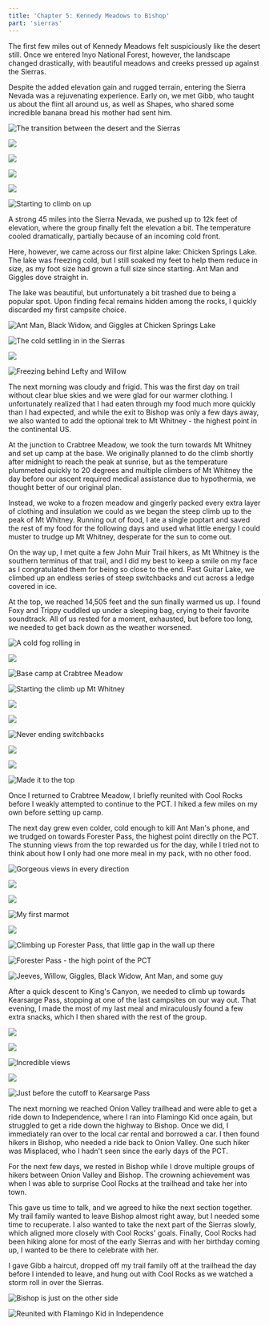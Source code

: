 ```yaml
---
title: 'Chapter 5: Kennedy Meadows to Bishop'
part: 'sierras'
---
```


<script lang="ts">
import Images from '$lib/components/Images.svelte';
</script>

The first few miles out of Kennedy Meadows felt suspiciously like the desert still. Once we entered Inyo National
Forest, however, the landscape changed drastically, with beautiful meadows and creeks pressed up against the Sierras.

Despite the added elevation gain and rugged terrain, entering the Sierra Nevada was a rejuvenating experience. Early on,
we met Gibb, who taught us about the flint all around us, as well as Shapes, who shared some incredible banana bread his
mother had sent him.

![The transition between the desert and the Sierras](https://cdn.jeeveshikedthepct.com/images/edc9c735-f562-4209-c3e6-4367710aae00.jpeg)

![](https://cdn.jeeveshikedthepct.com/images/debeaef6-c8d9-4980-33fc-72b386ff3300.jpeg)

![](https://cdn.jeeveshikedthepct.com/images/01ec1b05-1780-401e-e730-c4282f6f9700.jpeg)

![](https://cdn.jeeveshikedthepct.com/images/589ba55c-d1f5-4fe2-337b-7c5e7c24f800.jpeg)

![](https://cdn.jeeveshikedthepct.com/images/f876dabe-689d-4092-f81a-de4cfc9a5d00.jpeg)

![Starting to climb on up](https://cdn.jeeveshikedthepct.com/images/5df33b79-1afd-472b-65bb-e40315c44300.jpeg)

A strong 45 miles into the Sierra Nevada, we pushed up to 12k feet of elevation, where the group finally felt the
elevation a bit. The temperature cooled dramatically, partially because of an incoming cold front.

Here, however, we came across our first alpine lake: Chicken Springs Lake. The lake was freezing cold, but I still
soaked my feet to help them reduce in size, as my foot size had grown a full size since starting. Ant Man and Giggles
dove straight in.

The lake was beautiful, but unfortunately a bit trashed due to being a popular spot. Upon finding fecal remains hidden
among the rocks, I quickly discarded my first campsite choice.

![Ant Man, Black Widow, and Giggles at Chicken Springs Lake](https://cdn.jeeveshikedthepct.com/images/2b07ca64-10d7-4db7-f17b-d0355f9f9b00.jpeg)

![The cold settling in in the Sierras](https://cdn.jeeveshikedthepct.com/images/d0203d17-3c83-4ea4-0723-cfdbf3279400.jpeg)

![](https://cdn.jeeveshikedthepct.com/images/6cb33224-a5e4-4a09-9f78-71280bdda700.jpeg)

![Freezing behind Lefty and Willow](https://cdn.jeeveshikedthepct.com/images/8e0cd70f-db85-4e85-94cf-8f0297e61000.jpeg)

The next morning was cloudy and frigid. This was the first day on trail without clear blue skies and we were glad for
our warmer clothing. I unfortunately realized that I had eaten through my food much more quickly than I had expected,
and while the exit to Bishop was only a few days away, we also wanted to add the optional trek to Mt Whitney - the
highest point in the continental US.

At the junction to Crabtree Meadow, we took the turn towards Mt Whitney and set up camp at the base. We originally
planned to do the climb shortly after midnight to reach the peak at sunrise, but as the temperature plummeted quickly to
20 degrees and multiple climbers of Mt Whitney the day before our ascent required medical assistance due to hypothermia,
we thought better of our original plan.

Instead, we woke to a frozen meadow and gingerly packed every extra layer of clothing and insulation we could as we
began the steep climb up to the peak of Mt Whitney. Running out of food, I ate a single poptart and saved the rest of my
food for the following days and used what little energy I could muster to trudge up Mt Whitney, desperate for the sun to
come out.

On the way up, I met quite a few John Muir Trail hikers, as Mt Whitney is the southern terminus of that trail, and I did
my best to keep a smile on my face as I congratulated them for being so close to the end. Past Guitar Lake, we climbed
up an endless series of steep switchbacks and cut across a ledge covered in ice.

At the top, we reached 14,505 feet and the sun finally warmed us up. I found Foxy and Trippy cuddled up under a sleeping
bag, crying to their favorite soundtrack. All of us rested for a moment, exhausted, but before too long, we needed to
get back down as the weather worsened.

![A cold fog rolling in](https://cdn.jeeveshikedthepct.com/images/b31e3524-85a4-432c-c588-24748b009f00.jpeg)

![](https://cdn.jeeveshikedthepct.com/images/02099ec2-f4a4-44db-84d0-93f21fd59800.jpeg)

![Base camp at Crabtree Meadow](https://cdn.jeeveshikedthepct.com/images/566b080c-aca1-4f48-5f4d-ee6102923400.jpeg)

![Starting the climb up Mt Whitney](https://cdn.jeeveshikedthepct.com/images/0d7f53b1-b4d0-4dae-88ff-82b9f3238500.jpeg)

![](https://cdn.jeeveshikedthepct.com/images/a00a105e-bc41-4bb0-c552-98713bd23500.jpeg)

![](https://cdn.jeeveshikedthepct.com/images/efd4561a-cd76-48a1-3398-f4f0b914ea00.jpeg)

![Never ending switchbacks](https://cdn.jeeveshikedthepct.com/images/3fcbd2a3-6073-41dc-4102-0d36ee429400.jpeg)

![](https://cdn.jeeveshikedthepct.com/images/3781eb2c-61d6-484f-f8e1-34ef30553500.jpeg)

![](https://cdn.jeeveshikedthepct.com/images/a6d7c4dc-16e4-4129-d574-2ccfdb5a2a00.jpeg)

![Made it to the top](https://cdn.jeeveshikedthepct.com/images/d7da3dc6-5b96-481f-a10f-cd7de7a37600.jpeg)

Once I returned to Crabtree Meadow, I briefly reunited with Cool Rocks before I weakly attempted to continue to the PCT.
I hiked a few miles on my own before setting up camp.

The next day grew even colder, cold enough to kill Ant Man's phone, and we trudged on towards Forester Pass, the highest
point directly on the PCT. The stunning views from the top rewarded us for the day, while I tried not to think about how
I only had one more meal in my pack, with no other food.

![Gorgeous views in every direction](https://cdn.jeeveshikedthepct.com/images/3b814eb1-1cca-4018-9c60-3cf023f06a00.jpeg)

![](https://cdn.jeeveshikedthepct.com/images/981829ef-2dae-4df5-e289-9e1ff0082300.jpeg)

![](https://cdn.jeeveshikedthepct.com/images/2b8b6c1f-1fa4-4319-ad27-f1023524ad00.jpeg)

![My first marmot](https://cdn.jeeveshikedthepct.com/images/76e49250-ed50-4034-426d-660a2a814100.jpeg)

![](https://cdn.jeeveshikedthepct.com/images/a4d2d6ca-d453-4a57-bda6-60ab85b27e00.jpeg)

![Climbing up Forester Pass, that little gap in the wall up there](https://cdn.jeeveshikedthepct.com/images/c2b10a42-1023-48e5-ddc7-ff10e4cf6900.jpeg)

![Forester Pass - the high point of the PCT](https://cdn.jeeveshikedthepct.com/images/11a46f44-277d-4be7-8752-363dd99bca00.jpeg)

![Jeeves, Willow, Giggles, Black Widow, Ant Man, and some guy](https://cdn.jeeveshikedthepct.com/images/086c69f2-80d3-4ca8-89da-ca399fb45600.jpeg)

After a quick descent to King's Canyon, we needed to climb up towards Kearsarge Pass, stopping at one of the last
campsites on our way out. That evening, I made the most of my last meal and miraculously found a few extra snacks, which
I then shared with the rest of the group.

![](https://cdn.jeeveshikedthepct.com/images/19e83b9a-fe9a-4a0f-d6b6-d56aca8a8000.jpeg)

![](https://cdn.jeeveshikedthepct.com/images/b4c7adde-20c6-4b2f-fdf9-3c37ba344f00.jpeg)

![Incredible views](https://cdn.jeeveshikedthepct.com/images/67d77c05-6d7d-4e30-744f-f328d6c97600.jpeg)

![](https://cdn.jeeveshikedthepct.com/images/11990821-ccd7-4440-91ea-476c782e4d00.jpeg)

![Just before the cutoff to Kearsarge Pass](https://cdn.jeeveshikedthepct.com/images/02da0690-2f4d-4bc9-38ec-e80aa228d900.jpeg)

The next morning we reached Onion Valley trailhead and were able to get a ride down to Independence, where I ran into
Flamingo Kid once again, but struggled to get a ride down the highway to Bishop. Once we did, I immediately ran over to
the local car rental and borrowed a car. I then found hikers in Bishop, who needed a ride back to Onion Valley. One such
hiker was Misplaced, who I hadn't seen since the early days of the PCT.

For the next few days, we rested in Bishop while I drove multiple groups of hikers between Onion Valley and Bishop. The
crowning achievement was when I was able to surprise Cool Rocks at the trailhead and take her into town.

This gave us time to talk, and we agreed to hike the next section together. My trail family wanted to leave Bishop
almost right away, but I needed some time to recuperate. I also wanted to take the next part of the Sierras slowly,
which aligned more closely with Cool Rocks' goals. Finally, Cool Rocks had been hiking alone for most of the early
Sierras and with her birthday coming up, I wanted to be there to celebrate with her.

I gave Gibb a haircut, dropped off my trail family off at the trailhead the day before I intended to leave, and hung out
with Cool Rocks as we watched a storm roll in over the Sierras.

![Bishop is just on the other side](https://cdn.jeeveshikedthepct.com/images/df5c6278-81ef-41ae-ed4d-795294c1f400.jpeg)

![Reunited with Flamingo Kid in Independence](https://cdn.jeeveshikedthepct.com/images/1d3d39f1-a94b-478b-aa16-3ddb387b8900.jpeg)
